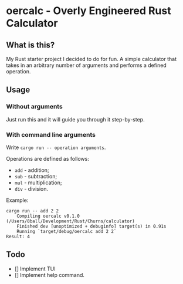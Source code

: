 # oercalc - Overly Engineered Rust Calculator

## What is this?
My Rust starter project I decided to do for fun. A simple calculator that takes in an arbitrary number of arguments and performs a defined operation.

## Usage

### Without arguments
Just run this and it will guide you through it step-by-step.

### With command line arguments
Write `cargo run -- operation arguments`.

Operations are defined as follows: 
- `add` - addition;
- `sub` - subtraction;
- `mul` - multiplication;
- `div` - division.

Example:
```
cargo run -- add 2 2
    Compiling oercalc v0.1.0 (/Users/8ball/Development/Rust/Churns/calculator)
    Finished dev [unoptimized + debuginfo] target(s) in 0.91s
    Running `target/debug/oercalc add 2 2`
Result: 4
```

## Todo

- [] Implement TUI
- [] Implement help command.